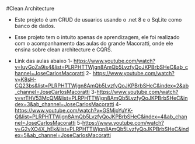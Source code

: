 #Clean Architecture
- Este projeto é um CRUD de usuarios usando o .net 8 e o SqLite como banco de dados.
- Esse projeto tem o intuito apenas de aprendizagem, ele foi realizado com o acompanhamento das aulas do grande Macoratti, 
  onde ele ensina sobre clean architecture e CQRS.

- Link das aulas abaixo
1- https://www.youtube.com/watch?v=luyGoZa9is4&list=PLRPHTTWjgn8AmQb5LvzfyQoJKPBrbSHeC&ab_channel=JoseCarlosMacoratti
2- https://www.youtube.com/watch?v=K8sH-CQ23bs&list=PLRPHTTWjgn8AmQb5LvzfyQoJKPBrbSHeC&index=2&ab_channel=JoseCarlosMacoratti
3-https://www.youtube.com/watch?v=vrTHV53McQM&list=PLRPHTTWjgn8AmQb5LvzfyQoJKPBrbSHeC&index=3&ab_channel=JoseCarlosMacoratti
4-https://www.youtube.com/watch?v=GSMjpYuYK-Q&list=PLRPHTTWjgn8AmQb5LvzfyQoJKPBrbSHeC&index=4&ab_channel=JoseCarlosMacoratti
5-https://www.youtube.com/watch?v=G2vXO4X_hEk&list=PLRPHTTWjgn8AmQb5LvzfyQoJKPBrbSHeC&index=5&ab_channel=JoseCarlosMacoratti
